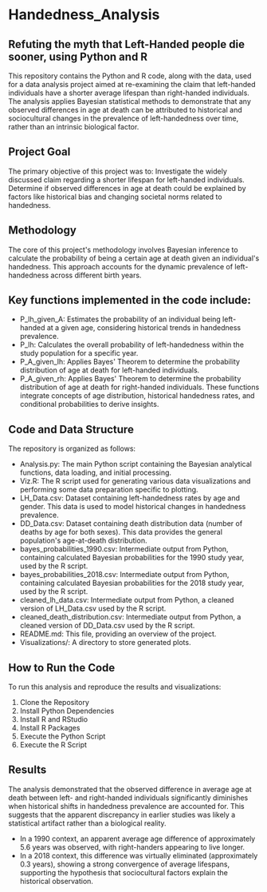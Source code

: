 # Handedness_Analysis
## Refuting the myth that Left-Handed people die sooner, using Python and R
This repository contains the Python and R code, along with the data, used for a data analysis project aimed at re-examining the claim that left-handed individuals have a shorter average lifespan than right-handed individuals. The analysis applies Bayesian statistical methods to demonstrate that any observed differences in age at death can be attributed to historical and sociocultural changes in the prevalence of left-handedness over time, rather than an intrinsic biological factor.

## Project Goal
The primary objective of this project was to:
Investigate the widely discussed claim regarding a shorter lifespan for left-handed individuals.
Determine if observed differences in age at death could be explained by factors like historical bias and changing societal norms related to handedness.

## Methodology
The core of this project's methodology involves Bayesian inference to calculate the probability of being a certain age at death given an individual's handedness. This approach accounts for the dynamic prevalence of left-handedness across different birth years.

## Key functions implemented in the code include:
* P_lh_given_A: Estimates the probability of an individual being left-handed at a given age, considering historical trends in handedness prevalence.
* P_lh: Calculates the overall probability of left-handedness within the study population for a specific year.
* P_A_given_lh: Applies Bayes' Theorem to determine the probability distribution of age at death for left-handed individuals.
* P_A_given_rh: Applies Bayes' Theorem to determine the probability distribution of age at death for right-handed individuals.
These functions integrate concepts of age distribution, historical handedness rates, and conditional probabilities to derive insights.

## Code and Data Structure
The repository is organized as follows:
* Analysis.py: The main Python script containing the Bayesian analytical functions, data loading, and initial processing.
* Viz.R: The R script used for generating various data visualizations and performing some data preparation specific to plotting.
* LH_Data.csv: Dataset containing left-handedness rates by age and gender. This data is used to model historical changes in handedness prevalence.
* DD_Data.csv: Dataset containing death distribution data (number of deaths by age for both sexes). This data provides the general population's age-at-death distribution.
* bayes_probabilities_1990.csv: Intermediate output from Python, containing calculated Bayesian probabilities for the 1990 study year, used by the R script.
* bayes_probabilities_2018.csv: Intermediate output from Python, containing calculated Bayesian probabilities for the 2018 study year, used by the R script.
* cleaned_lh_data.csv: Intermediate output from Python, a cleaned version of LH_Data.csv used by the R script.
* cleaned_death_distribution.csv: Intermediate output from Python, a cleaned version of DD_Data.csv used by the R script.
* README.md: This file, providing an overview of the project.
* Visualizations/: A directory to store generated plots.

## How to Run the Code
To run this analysis and reproduce the results and visualizations:
1. Clone the Repository
2. Install Python Dependencies
3. Install R and RStudio
4. Install R Packages
5. Execute the Python Script
6. Execute the R Script

## Results
The analysis demonstrated that the observed difference in average age at death between left- and right-handed individuals significantly diminishes when historical shifts in handedness prevalence are accounted for. This suggests that the apparent discrepancy in earlier studies was likely a statistical artifact rather than a biological reality.

* In a 1990 context, an apparent average age difference of approximately 5.6 years was observed, with right-handers appearing to live longer.
* In a 2018 context, this difference was virtually eliminated (approximately 0.3 years), showing a strong convergence of average lifespans, supporting the hypothesis that sociocultural factors explain the historical observation.
